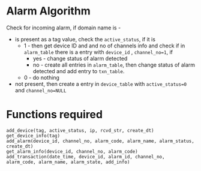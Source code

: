# Alarm Algorithm

Check for incoming alarm, if domain name is -

* is present as a tag value, check the `active_status`, if it is 
  * 1 - then get device ID and and no of channels info and check if in `alarm_table` there is a entry with `device_id` , `channel_no=1`, if
    * yes - change status of alarm detected
    * no - create all entries in `alarm_table`, then change status of alarm detected and add entry to `txn_table`.
  * 0 - do nothing
* not present, then create a entry in `device_table` with `active_status=0` and `channel_no=NULL`

# Functions required

```pyt
add_device(tag, active_status, ip, rcvd_str, create_dt)
get_device_info(tag)
add_alarm(device_id, channel_no, alarm_code, alarm_name, alarm_status, create_dt)
get_alarm_info(device_id, channel_no, alarm_code)
add_transaction(date_time, device_id, alarm_id, channel_no, alarm_code, alarm_name, alarm_state, add_info)
```

